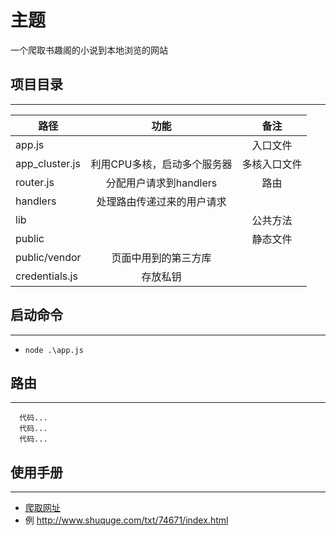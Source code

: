 # 主题
   一个爬取书趣阁的小说到本地浏览的网站
## 项目目录
---
| 路径           |            功能             |     备注     |
|----------------|:---------------------------:|:------------:|
| app.js         |                             |   入口文件   |
| app_cluster.js | 利用CPU多核，启动多个服务器 | 多核入口文件 |
| router.js      |   分配用户请求到handlers    |     路由     |
| handlers       | 处理路由传递过来的用户请求  |              |
| lib            |                             |   公共方法   |
| public         |                             |   静态文件   |
| public/vendor  |    页面中用到的第三方库     |              |
| credentials.js |          存放私钥           |              |

## 启动命令
---
- `node .\app.js` 

## 路由
---
```
  代码...
  代码...
  代码...
```

## 使用手册
---
- [爬取网址]( http://www.shuquge.com/)
- 例 http://www.shuquge.com/txt/74671/index.html